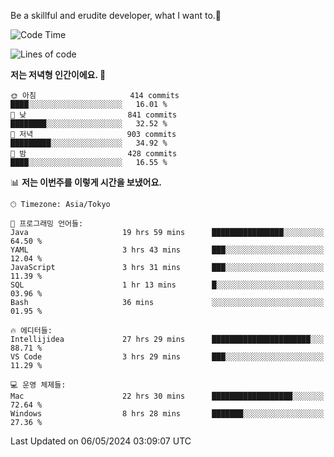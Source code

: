 Be a skillful and erudite developer, what I want to.👶

<!--START_SECTION:waka-->
![Code Time](http://img.shields.io/badge/Code%20Time-773%20hrs%2053%20mins-blue)

![Lines of code](https://img.shields.io/badge/%EC%A0%80%EB%8A%94%20%EC%97%AC%ED%83%9C%EA%B9%8C%EC%A7%80%20-1.7%20million%20%EC%A4%84%EC%9D%98%20%EC%BD%94%EB%93%9C%EB%A5%BC%20%EC%9E%91%EC%84%B1%ED%96%88%EC%96%B4%EC%9A%94.-blue)

**저는 저녁형 인간이에요. 🦉** 

```text
🌞 아침                     414 commits         ████░░░░░░░░░░░░░░░░░░░░░   16.01 % 
🌆 낮　                     841 commits         ████████░░░░░░░░░░░░░░░░░   32.52 % 
🌃 저녁                     903 commits         █████████░░░░░░░░░░░░░░░░   34.92 % 
🌙 밤　                     428 commits         ████░░░░░░░░░░░░░░░░░░░░░   16.55 % 
```


📊 **저는 이번주를 이렇게 시간을 보냈어요.** 

```text
🕑︎ Timezone: Asia/Tokyo

💬 프로그래밍 언어들: 
Java                     19 hrs 59 mins      ████████████████░░░░░░░░░   64.50 % 
YAML                     3 hrs 43 mins       ███░░░░░░░░░░░░░░░░░░░░░░   12.04 % 
JavaScript               3 hrs 31 mins       ███░░░░░░░░░░░░░░░░░░░░░░   11.39 % 
SQL                      1 hr 13 mins        █░░░░░░░░░░░░░░░░░░░░░░░░   03.96 % 
Bash                     36 mins             ░░░░░░░░░░░░░░░░░░░░░░░░░   01.95 % 

🔥 에디터들: 
Intellijidea             27 hrs 29 mins      ██████████████████████░░░   88.71 % 
VS Code                  3 hrs 29 mins       ███░░░░░░░░░░░░░░░░░░░░░░   11.29 % 

💻 운영 체제들: 
Mac                      22 hrs 30 mins      ██████████████████░░░░░░░   72.64 % 
Windows                  8 hrs 28 mins       ███████░░░░░░░░░░░░░░░░░░   27.36 % 
```


 Last Updated on 06/05/2024 03:09:07 UTC
<!--END_SECTION:waka-->
